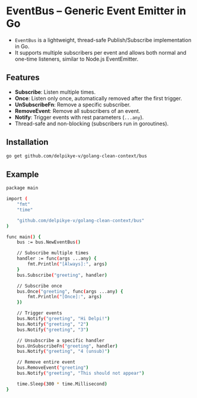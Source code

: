 # EventBus – Generic Event Emitter in Go

- `EventBus` is a lightweight, thread-safe Publish/Subscribe implementation in Go.
- It supports multiple subscribers per event and allows both normal and one-time listeners, similar to Node.js EventEmitter.

## Features

- **Subscribe**: Listen multiple times.  
- **Once**: Listen only once, automatically removed after the first trigger.  
- **UnSubscribeFn**: Remove a specific subscriber.  
- **RemoveEvent**: Remove all subscribers of an event.  
- **Notify**: Trigger events with rest parameters (`...any`).  
- Thread-safe and non-blocking (subscribers run in goroutines).

## Installation

```bash
go get github.com/delpikye-v/golang-clean-context/bus
```

## Example

```bash
package main

import (
	"fmt"
	"time"

	"github.com/delpikye-v/golang-clean-context/bus"
)

func main() {
	bus := bus.NewEventBus()

	// Subscribe multiple times
	handler := func(args ...any) {
		fmt.Println("[Always]:", args)
	}
	bus.Subscribe("greeting", handler)

	// Subscribe once
	bus.Once("greeting", func(args ...any) {
		fmt.Println("[Once]:", args)
	})

	// Trigger events
	bus.Notify("greeting", "Hi Delpi!")
	bus.Notify("greeting", "2")
	bus.Notify("greeting", "3")

	// Unsubscribe a specific handler
	bus.UnSubscribeFn("greeting", handler)
	bus.Notify("greeting", "4 (unsub)")

	// Remove entire event
	bus.RemoveEvent("greeting")
	bus.Notify("greeting", "This should not appear")

	time.Sleep(300 * time.Millisecond)
}
